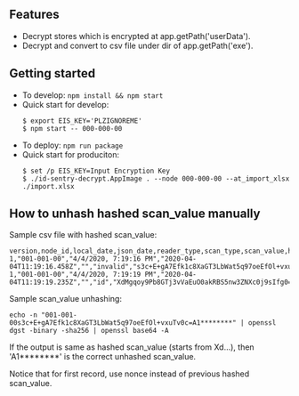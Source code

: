 ## Features

- Decrypt stores which is encrypted at app.getPath('userData').
- Decrypt and convert to csv file under dir of app.getPath('exe').

## Getting started

- To develop: ```npm install && npm start```
- Quick start for develop:
  ```
  $ export EIS_KEY='PLZIGNOREME'
  $ npm start -- 000-000-00
  ```
- To deploy: ```npm run package```
- Quick start for produciton:
  ```
  $ set /p EIS_KEY=Input Encryption Key
  $ ./id-sentry-decrypt.AppImage . --node 000-000-00 --at_import_xlsx ./import.xlsx
  ```

## How to unhash hashed scan_value manually

Sample csv file with hashed scan_value:

```csv
version,node_id,local_date,json_date,reader_type,scan_type,scan_value,hashed
1,"001-001-00","4/4/2020, 7:19:16 PM","2020-04-04T11:19:16.458Z","","invalid","s3c+E+gA7Efk1c8XaGT3LbWat5q97oeEfOl+vxuTv0c=",true
1,"001-001-00","4/4/2020, 7:19:19 PM","2020-04-04T11:19:19.235Z","","id","XdMgqoy9Pb8GTj3vVaEuO0akRBS5nw3ZNXc0j9sIfg0=",true
```

Sample scan_value unhashing:

```
echo -n "001-001-00s3c+E+gA7Efk1c8XaGT3LbWat5q97oeEfOl+vxuTv0c=A1********" | openssl dgst -binary -sha256 | openssl base64 -A
```

If the output is same as hashed scan_value (starts from Xd...), then 'A1********' is the correct unhashed scan_value.

Notice that for first record, use nonce instead of previous hashed scan_value.

